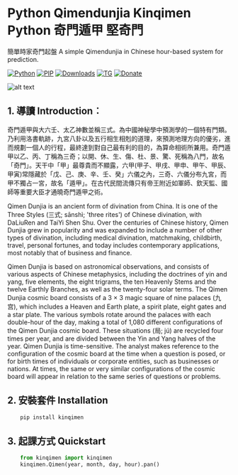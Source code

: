 ﻿# **Python Qimendunjia Kinqimen Python 奇門遁甲 堅奇門**

簡單時家奇門起盤 A simple Qimendunjia in Chinese hour-based system for prediction.

[![Python](https://img.shields.io/pypi/pyversions/kinqimen)](https://pypi.org/project/kinqimen/)
[![PIP](https://img.shields.io/pypi/v/kinqimen)](https://pypi.org/project/kinqimen/)
[![Downloads](https://img.shields.io/pypi/dm/kinqimen)](https://pypi.org/project/kinqimen/)
[![TG](https://img.shields.io/badge/chat-on%20telegram-blue)](https://t.me/gnatnek)
[![Donate](https://img.shields.io/badge/Donate-PayPal-green.svg?logo=paypal&style=flat-square)](https://www.paypal.me/kinyeah)&nbsp;

![alt text](https://upload.wikimedia.org/wikipedia/commons/thumb/5/5b/CADAL06056497_%E9%81%81%E7%94%B2%E6%BC%94%E7%BE%A9%C2%B7%E5%8D%B7%E4%B8%89~%E5%8D%B7%E5%9B%9B.djvu/page123-452px-CADAL06056497_%E9%81%81%E7%94%B2%E6%BC%94%E7%BE%A9%C2%B7%E5%8D%B7%E4%B8%89~%E5%8D%B7%E5%9B%9B.djvu.jpg "遁甲演義陰遁七局排盤")

## **1. 導讀 Introduction**︰
奇門遁甲與大六壬、太乙神數並稱三式。為中國神秘學中預測學的一個特有門類。乃利用洛書軌跡，九宮八卦以及五行相生相剋的道理，來預測地理方向的優劣，進而規劃一個人的行程，最終達到對自己最有利的目的，為算命相術所兼用。奇門遁甲以乙、丙、丁稱為三奇；以開、休、生、傷、杜、景、驚、死稱為八門，故名「奇門」。天干中「甲」最尊貴而不顯露，六甲(甲子、甲戌、甲申、甲午、甲辰、甲寅)常隱藏於「戊、己、庚、辛、壬、癸」六儀之內，三奇、六儀分布九宮，而甲不獨占一宮，故名「遁甲」。在古代民間流傳只有帝王附近如軍師、欽天監、國師等重要大臣才通曉奇門遁甲之術。

Qimen Dunjia is an ancient form of divination from China. It is one of the Three Styles (三式; sānshì; 'three rites') of Chinese divination, with DaLiuRen and TaiYi Shen Shu. Over the centuries of Chinese history, Qimen Dunjia grew in popularity and was expanded to include a number of other types of divination, including medical divination, matchmaking, childbirth, travel, personal fortunes, and today includes contemporary applications, most notably that of business and finance. 

Qimen Dunjia is based on astronomical observations, and consists of various aspects of Chinese metaphysics, including the doctrines of yin and yang, five elements, the eight trigrams, the ten Heavenly Stems and the twelve Earthly Branches, as well as the twenty-four solar terms. The Qimen Dunjia cosmic board consists of a 3 × 3 magic square of nine palaces (九宫), which includes a Heaven and Earth plate, a spirit plate, eight gates and a star plate. The various symbols rotate around the palaces with each double-hour of the day, making a total of 1,080 different configurations of the Qimen Dunjia cosmic board. These situations (局; jú) are recycled four times per year, and are divided between the Yin and Yang halves of the year. Qimen Dunjia is time-sensitive. The analyst makes reference to the configuration of the cosmic board at the time when a question is posed, or for birth times of individuals or corporate entities, such as businesses or nations. At times, the same or very similar configurations of the cosmic board will appear in relation to the same series of questions or problems.

## **2. 安裝套件 Installation**

```python
	pip install kinqimen
```

## **3. 起課方式 Quickstart**
```python
	from kinqimen import kinqimen
	kinqimen.Qimen(year, month, day, hour).pan()
	
```





